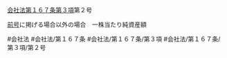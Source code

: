 [会社法第１６７条第３項](会社法＿＿＿＿第１６７条第３項)第２号

[前号](会社法＿＿＿＿第１６７条第３項第１号)に掲げる場合以外の場合　一株当たり純資産額


#会社法
#会社法/第１６７条
#会社法/第１６７条/第３項
#会社法/第１６７条/第３項/第２号
